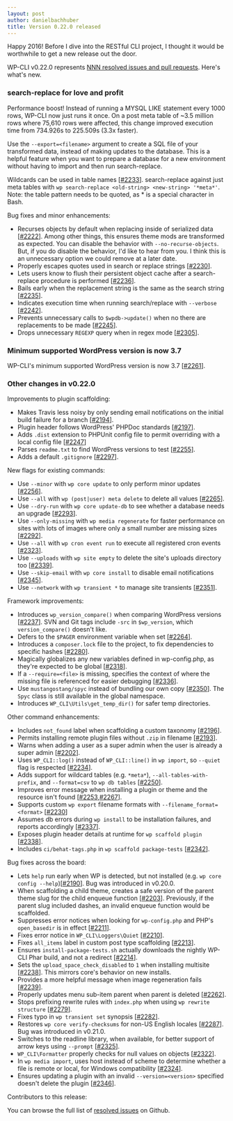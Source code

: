 ```yaml
---
layout: post
author: danielbachhuber
title: Version 0.22.0 released
---
```


Happy 2016! Before I dive into the RESTful CLI project, I thought it would be worthwhile to get a new release out the door.

WP-CLI v0.22.0 represents [NNN resolved issues and pull requests](https://github.com/wp-cli/wp-cli/issues?q=milestone%3A0.22.0+is%3Aclosed). Here's what's new.

### search-replace for love and profit

Performance boost! Instead of running a MYSQL LIKE statement every 1000 rows, WP-CLI now just runs it once. On a post meta table of ~3.5 million rows where 75,610 rows were affected, this change improved execution time from 734.926s to 225.509s (3.3x faster).

Use the `--export=<filename>` argument to create a SQL file of your transformed data, instead of making updates to the database. This is a helpful feature when you want to prepare a database for a new environment without having to import and then run search-replace.

Wildcards can be used in table names [[#2233](https://github.com/wp-cli/wp-cli/pull/2233)]. search-replace against just meta tables with `wp search-replace <old-string> <new-string> '*meta*'`. Note: the table pattern needs to be quoted, as * is a special character in Bash.

Bug fixes and minor enhancements:

* Recurses objects by default when replacing inside of serialized data [[#2222](https://github.com/wp-cli/wp-cli/pull/2222)]. Among other things, this ensures theme mods are transformed as expected. You can disable the behavior with `--no-recurse-objects`. But, if you do disable the behavior, I'd like to hear from you. I think this is an unnecessary option we could remove at a later date.
* Properly escapes quotes used in search or replace strings [[#2230](https://github.com/wp-cli/wp-cli/pull/2230)].
* Lets users know to flush their persistent object cache after a search-replace procedure is performed [[#2236](https://github.com/wp-cli/wp-cli/pull/2236)].
* Bails early when the replacement string is the same as the search string [[#2235](https://github.com/wp-cli/wp-cli/pull/2235)].
* Indicates execution time when running search/replace with `--verbose` [[#2242](https://github.com/wp-cli/wp-cli/pull/2242)].
* Prevents unnecessary calls to `$wpdb->update()` when no there are replacements to be made [[#2245](https://github.com/wp-cli/wp-cli/pull/2245)].
* Drops unnecessary `REGEXP` query when in regex mode [[#2305](https://github.com/wp-cli/wp-cli/pull/2305)].

### Minimum supported WordPress version is now 3.7

WP-CLI's minimum supported WordPress version is now 3.7 [[#2261](https://github.com/wp-cli/wp-cli/pull/2261)].

### Other changes in v0.22.0

Improvements to plugin scaffolding:

* Makes Travis less noisy by only sending email notifications on the initial build failure for a branch [[#2194](https://github.com/wp-cli/wp-cli/pull/2194)].
* Plugin header follows WordPress' PHPDoc standards [[#2197](https://github.com/wp-cli/wp-cli/pull/2197)].
* Adds `.dist` extension to PHPUnit config file to permit overriding with a local config file [[#2247](https://github.com/wp-cli/wp-cli/pull/2247)]
* Parses `readme.txt` to find WordPress versions to test [[#2255](https://github.com/wp-cli/wp-cli/pull/2255)].
* Adds a default `.gitignore` [[#2297](https://github.com/wp-cli/wp-cli/pull/2297)].

New flags for existing commands:

* Use `--minor` with `wp core update` to only perform minor updates [[#2256](https://github.com/wp-cli/wp-cli/pull/2256)].
* Use `--all` with `wp (post|user) meta delete` to delete all values [[#2265](https://github.com/wp-cli/wp-cli/pull/2265)].
* Use `--dry-run` with `wp core update-db` to see whether a database needs an upgrade [[#2293](https://github.com/wp-cli/wp-cli/pull/2293)].
* Use `--only-missing` with `wp media regenerate` for faster performance on sites with lots of images where only a small number are missing sizes [[#2292](https://github.com/wp-cli/wp-cli/pull/2292)].
* Use `--all` with `wp cron event run` to execute all registered cron events [[#2323](https://github.com/wp-cli/wp-cli/pull/2323)].
* Use `--uploads` with `wp site empty` to delete the site's uploads directory too [[#2339](https://github.com/wp-cli/wp-cli/pull/2339)].
* Use `--skip-email` with `wp core install` to disable email notifications [[#2345](https://github.com/wp-cli/wp-cli/pull/2345)].
* Use `--network` with `wp transient *` to manage site transients [[#2351](https://github.com/wp-cli/wp-cli/pull/2351)].

Framework improvements:

* Introduces `wp_version_compare()` when comparing WordPress versions [[#2237](https://github.com/wp-cli/wp-cli/pull/2237)]. SVN and Git tags include `-src` in `$wp_version`, which
`version_compare()` doesn't like.
* Defers to the `$PAGER` environment variable when set [[#2264](https://github.com/wp-cli/wp-cli/pull/2264)].
* Introduces a `composer.lock` file to the project, to fix dependencies to specific hashes [[#2280](https://github.com/wp-cli/wp-cli/pull/2280)].
* Magically globalizes any new variables defined in wp-config.php, as they're expected to be global [[#2318](https://github.com/wp-cli/wp-cli/pull/2318)].
* If a `--require=<file>` is missing, specifies the context of where the missing file is referenced for easier debugging [[#2336](https://github.com/wp-cli/wp-cli/pull/2336)].
* Use `mustangostang/spyc` instead of bundling our own copy [[#2350](https://github.com/wp-cli/wp-cli/pull/2350)]. The `Spyc` class is still available in the global namespace.
* Introduces `WP_CLI\Utils\get_temp_dir()` for safer temp directories.

Other command enhancements:

* Includes `not_found` label when scaffolding a custom taxonomy [[#2196](https://github.com/wp-cli/wp-cli/pull/2196)].
* Permits installing remote plugin files without `.zip` in filename [[#2193](https://github.com/wp-cli/wp-cli/pull/2193)].
* Warns when adding a user as a super admin when the user is already a super admin [[#2202](https://github.com/wp-cli/wp-cli/pull/2202)].
* Uses `WP_CLI::log()` instead of `WP_CLI::line()` in `wp import`, so `--quiet` flag is respected [[#2234](https://github.com/wp-cli/wp-cli/pull/2234)].
* Adds support for wildcard tables (e.g. `*meta*`), `--all-tables-with-prefix`, and `--format=csv` to `wp db tables` [[#2250](https://github.com/wp-cli/wp-cli/pull/2250)].
* Improves error message when installing a plugin or theme and the resource isn't found [[#2253](https://github.com/wp-cli/wp-cli/pull/2253),[#2267](https://github.com/wp-cli/wp-cli/pull/2267)].
* Supports custom `wp export` filename formats with `--filename_format=<format>` [[#2230](https://github.com/wp-cli/wp-cli/pull/2300)]
* Assumes db errors during `wp install` to be installation failures, and reports accordingly [[#2337](https://github.com/wp-cli/wp-cli/pull/2337)].
* Exposes plugin header details at runtime for `wp scaffold plugin` [[#2338](https://github.com/wp-cli/wp-cli/pull/2338)].
* Includes `ci/behat-tags.php` in `wp scaffold package-tests` [[#2342](https://github.com/wp-cli/wp-cli/pull/2342)].

Bug fixes across the board:

* Lets `help` run early when WP is detected, but not installed (e.g. `wp core config --help`)[[#2190](https://github.com/wp-cli/wp-cli/pull/2190)]. Bug was introduced in v0.20.0.
* When scaffolding a child theme, creates a safe version of the parent theme slug for the child enqueue function [[#2203](https://github.com/wp-cli/wp-cli/pull/2203)]. Previously, if the parent slug included dashes, an invalid enqueue function would be scaffolded.
* Suppresses error notices when looking for `wp-config.php` and PHP's `open_basedir` is in effect [[#2211](https://github.com/wp-cli/wp-cli/pull/2211)].
* Fixes error notice in `WP_CLI\Loggers\Quiet` [[#2210](https://github.com/wp-cli/wp-cli/pull/2210)].
* Fixes `all_items` label in custom post type scaffolding [[#2213](https://github.com/wp-cli/wp-cli/pull/2213)].
* Ensures `install-package-tests.sh` actually downloads the nightly WP-CLI Phar build, and not a redirect [[#2214](https://github.com/wp-cli/wp-cli/pull/2214)].
* Sets the `upload_space_check_disabled` to `1` when installing multisite [[#2238](https://github.com/wp-cli/wp-cli/pull/2238)]. This mirrors core's behavior on new installs.
* Provides a more helpful message when image regeneration fails [[#2239](https://github.com/wp-cli/wp-cli/pull/2239)].
* Properly updates menu sub-item parent when parent is deleted [[#2262](https://github.com/wp-cli/wp-cli/pull/2262)].
* Stops prefixing rewrite rules with `index.php` when using `wp rewrite structure` [[#2279](https://github.com/wp-cli/wp-cli/pull/2279)].
* Fixes typo in `wp transient set` synopsis [[#2282](https://github.com/wp-cli/wp-cli/pull/2282)].
* Restores `wp core verify-checksums` for non-US English locales [[#2287](https://github.com/wp-cli/wp-cli/pull/2287)]. Bug was introduced in v0.21.0.
* Switches to the readline library, when available, for better support of arrow keys using `--prompt` [[#2325](https://github.com/wp-cli/wp-cli/pull/2325)].
* `WP_CLI\Formatter` properly checks for null values on objects [[#2322](https://github.com/wp-cli/wp-cli/pull/2322)].
* In `wp media import`, uses host instead of scheme to determine whether a file is remote or local, for Windows compatibility [[#2324](https://github.com/wp-cli/wp-cli/pull/2324)].
* Ensures updating a plugin with an invalid `--version=<version>` specified doesn't delete the plugin [[#2346](https://github.com/wp-cli/wp-cli/pull/2346)].

Contributors to this release:


You can browse the full list of [resolved issues](https://github.com/wp-cli/wp-cli/issues?q=milestone%3A0.22.0+is%3Aclosed) on Github.
